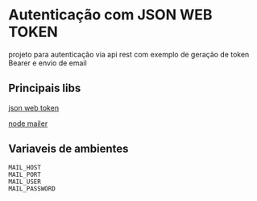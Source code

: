 # Autenticação com JSON WEB TOKEN

projeto para autenticação via api rest com exemplo de geração de token Bearer e envio de email

## Principais libs

[json web token](https://github.com/auth0/node-jsonwebtoken#readme)

[node mailer](https://nodemailer.com/about/)

## Variaveis de ambientes 


    MAIL_HOST
    MAIL_PORT
    MAIL_USER
    MAIL_PASSWORD

 


